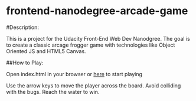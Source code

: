 frontend-nanodegree-arcade-game
===============================

#Description:

This is a project for the Udacity Front-End Web Dev Nanodgree. The goal is to create a classic arcage frogger game with technologies like Object Oriented JS and HTML5 Canvas.

##How to Play:

Open index.html in your browser or [here](https://marcandy.github.io/frontend-arcade-game/) to start playing 

Use the arrow keys to move the player across the board. Avoid colliding with the bugs. Reach the water to win.
